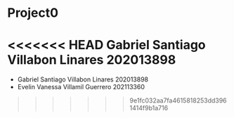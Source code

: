 # Project0


<<<<<<< HEAD
Gabriel Santiago Villabon Linares 202013898
=======
- Gabriel Santiago Villabon Linares 202013898
- Evelin Vanessa Villamil Guerrero 202113360
>>>>>>> 9e1fc032aa7fa4615818253dd3961414f9b1a716
